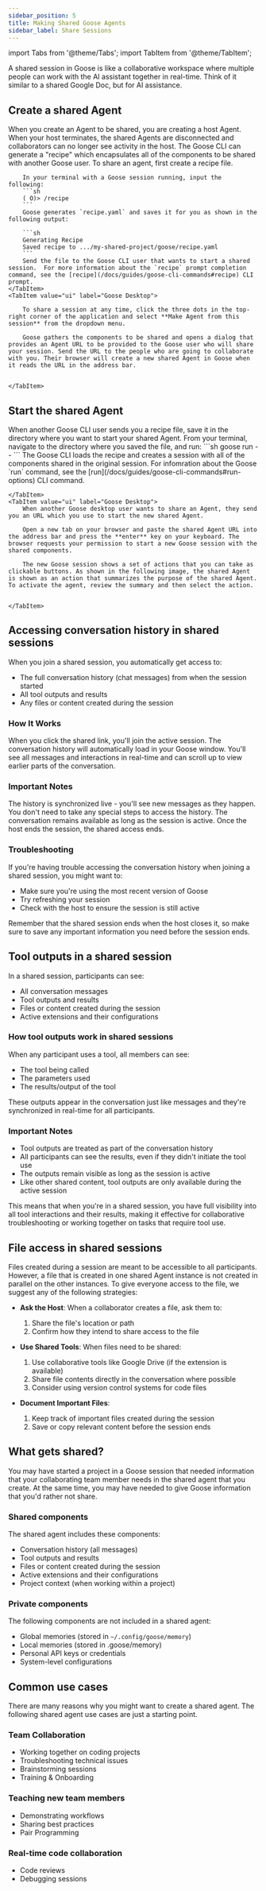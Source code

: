```yaml
---
sidebar_position: 5
title: Making Shared Goose Agents
sidebar_label: Share Sessions
---
```

import Tabs from '@theme/Tabs';
import TabItem from '@theme/TabItem';


A shared session in Goose is like a collaborative workspace where multiple people can work with the AI assistant together in real-time. Think of it similar to a shared Google Doc, but for AI assistance.

## Create a shared Agent
When you create an Agent to be shared, you are creating a host Agent. When your host terminates, the shared Agents are disconnected and collaborators can no longer see activity in the host.
<Tabs>
    <TabItem value="cli" label="Goose CLI" default>
        The Goose CLI can generate a "recipe" which encapsulates all of the components to be shared with another Goose user. To share an agent, first create a recipe file.

        In your terminal with a Goose session running, input the following:
        ```sh
        ( O)> /recipe 
        ```
        Goose generates `recipe.yaml` and saves it for you as shown in the following output:

        ```sh
        Generating Recipe
        Saved recipe to .../my-shared-project/goose/recipe.yaml
        ```
        Send the file to the Goose CLI user that wants to start a shared session.  For more information about the `recipe` prompt completion command, see the [recipe](/docs/guides/goose-cli-commands#recipe) CLI prompt.
    </TabItem>
    <TabItem value="ui" label="Goose Desktop">

        To share a session at any time, click the three dots in the top-right corner of the application and select **Make Agent from this session** from the dropdown menu. 

        Goose gathers the components to be shared and opens a dialog that provides an Agent URL to be provided to the Goose user who will share your session. Send the URL to the people who are going to collaborate with you. Their browser will create a new shared Agent in Goose when it reads the URL in the address bar.


    </TabItem>
</Tabs>

## Start the shared Agent 

<Tabs>
    <TabItem value="cli" label="Goose CLI" default>
        When another Goose CLI user sends you a recipe file, save it in the directory where you want to start your shared Agent.
        From your terminal, navigate to the directory where you saved the file, and run:
        ```sh
        goose run --<RECIPE_FILE_NAME> 
        ```
        The Goose CLI loads the recipe and creates a session with all of the components shared in the original session. For  infomration about the Goose `run` command, see the [run](/docs/guides/goose-cli-commands#run-options) CLI command.

    </TabItem>
    <TabItem value="ui" label="Goose Desktop">
        When another Goose desktop user wants to share an Agent, they send you an URL which you use to start the new shared Agent.

        Open a new tab on your browser and paste the shared Agent URL into the address bar and press the **enter** key on your keyboard. The browser requests your permission to start a new Goose session with the shared components. 

        The new Goose session shows a set of actions that you can take as clickable buttons. As shown in the following image, the shared Agent is shown as an action that summarizes the purpose of the shared Agent. To activate the agent, review the summary and then select the action.  

  
    </TabItem>
</Tabs>

## Accessing conversation history in shared sessions
When you join a shared session, you automatically get access to:
* The full conversation history (chat messages) from when the session started
* All tool outputs and results
* Any files or content created during the session

### How It Works
When you click the shared link, you'll join the active session. The conversation history will automatically load in your Goose window. You'll see all messages and interactions in real-time and can scroll up to view earlier parts of the conversation.
### Important Notes
The history is synchronized live - you'll see new messages as they happen. You don't need to take any special steps to access the history. The conversation remains available as long as the session is active. Once the host ends the session, the shared access ends.

### Troubleshooting
If you're having trouble accessing the conversation history when joining a shared session, you might want to:
* Make sure you're using the most recent version of Goose
* Try refreshing your session
* Check with the host to ensure the session is still active

Remember that the shared session ends when the host closes it, so make sure to save any important information you need before the session ends.

## Tool outputs in a shared session
In a shared session, participants can see:
* All conversation messages
* Tool outputs and results
* Files or content created during the session
* Active extensions and their configurations
### How tool outputs work in shared sessions
When any participant uses a tool, all members can see:
* The tool being called
* The parameters used
* The results/output of the tool

These outputs appear in the conversation just like messages and they're synchronized in real-time for all participants.

### Important Notes
* Tool outputs are treated as part of the conversation history
* All participants can see the results, even if they didn't initiate the tool use
* The outputs remain visible as long as the session is active
* Like other shared content, tool outputs are only available during the active session

This means that when you're in a shared session, you have full visibility into all tool interactions and their results, making it effective for collaborative troubleshooting or working together on tasks that require tool use.

## File access in shared sessions
Files created during a session are meant to be accessible to all participants. However, a file that is created in one shared Agent instance is not created in parallel on the other instances. To give everyone access to the file, we suggest any of the following strategies:

* **Ask the Host**: When a collaborator creates a file, ask them to:
   1. Share the file's location or path
   1. Confirm how they intend to share access to the file

* **Use Shared Tools**: When files need to be shared:
   1. Use collaborative tools like Google Drive (if the extension is available)
   1. Share file contents directly in the conversation where possible
   1. Consider using version control systems for code files

* **Document Important Files**:
   1. Keep track of important files created during the session
   1. Save or copy relevant content before the session ends


## What gets shared?
You may have started a project in a Goose session that needed information that your collaborating team member needs in the shared agent that you create. At the same time, you may have needed to give Goose information that you'd rather not share. 
### Shared components
The shared agent includes these components:
* Conversation history (all messages)
* Tool outputs and results
* Files or content created during the session
* Active extensions and their configurations
* Project context (when working within a project)

### Private components
The following components are not included in a shared agent:
* Global memories (stored in `~/.config/goose/memory`)
* Local memories (stored in .goose/memory)
* Personal API keys or credentials
* System-level configurations



## Common use cases
There are many reasons why you might want to create a shared agent. The following shared agent use  cases are just a starting point.

### Team Collaboration
* Working together on coding projects
* Troubleshooting technical issues
* Brainstorming sessions
* Training & Onboarding

### Teaching new team members
* Demonstrating workflows
* Sharing best practices
* Pair Programming

### Real-time code collaboration
* Code reviews
* Debugging sessions





